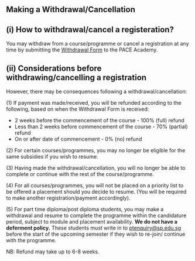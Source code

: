 ## Making a Withdrawal/Cancellation

## (i) How to withdrawal/cancel a registeration?

You may withdraw from a course/programme or cancel a registration at any time by submitting the [Withdrawal Form](https://www.sp.edu.sg/docs/default-source/content-migration-docs/content-migration/126-pace-frm-126-02-course-withdrawal-refund-form-ver4-0-pdf8ea3279a9a5f47dd84f6888af7c572c9.pdf) to the PACE Academy.

## (ii) Considerations before withdrawing/cancelling a registration

However, there may be consequences following a withdrawal/cancellation:

(1) If payment was made/received, you will be refunded according to the following, based on when the Withdrawal Form is received:
* 2 weeks before the commencement of the course - 100% (full) refund
* Less than 2 weeks before commencement of the course - 70% (partial) refund
* On or after date of commencement - 0% (no) refund

(2) For certain courses/programmes, you may no longer be eligible for the same subsidies if you wish to resume.

(3) Having made the withdrawal/cancellation, you will no longer be able to complete or continue with the rest of the course/programme.

(4) For all courses/programmes, you will not be placed on a priority list to be offered a placement should you decide to resume. (You will be required to make another registration/payment accordingly).

(5) For part time diploma/post diploma students, you may make a withdrawal and resume to complete the programme within the candidature period, subject to module and placement availability. **We do not have a deferment policy.** These students must write in to ptenquiry@sp.edu.sg before the start of the upcoming semester if they wish to re-join/ continue with the programme.

NB: Refund may take up to 6-8 weeks.
